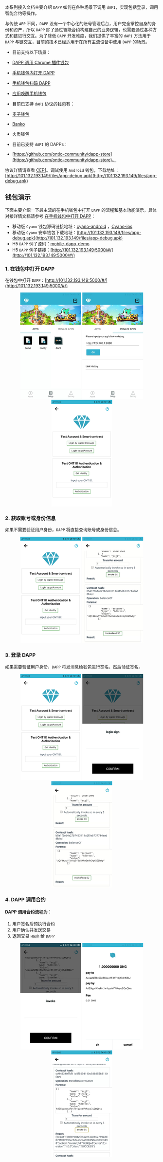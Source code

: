 


本系列接入文档主要介绍 ```DAPP``` 如何在各种场景下调用 ```dAPI```，实现包括登录，调用智能合约等操作。

与传统 ```APP``` 不同，```DAPP``` 没有一个中心化的账号管理后台，用户完全掌控自身的身份和资产，所以 ```DAPP``` 除了通过智能合约构建自己的业务逻辑，也需要通过各种方式和链进行交互。为了降低 ```DAPP``` 开发难度，我们提供了丰富的 ```dAPI``` 方法用于 ```DAPP``` 与链交互，目前的技术已经适用于在所有主流设备中使用 ```DAPP``` 的场景。

- 目前支持以下场景：
 - [DAPP 调用 Chrome 插件钱包](https://dev-docs.ont.io/#/docs-cn/dApp-Integration/03-DAppDocking-use-chrome-extension-wallet)
 - [手机钱包内打开 DAPP](https://dev-docs.ont.io/#/docs-cn/dApp-Integration/01-DAppDocking-Wallet-Opens-DApp)
 - [手机钱包扫码 DAPP](https://dev-docs.ont.io/#/docs-cn/dApp-Integration/02-DAppDocking-QRcode)
 - [应用唤醒手机钱包](https://dev-docs.ont.io/#/docs-cn/dApp-Integration/06-DAppDocking-Wake-up)

- 目前已支持 ```dAPI``` 协议的钱包有：
 - [麦子钱包](http://www.mathwallet.org/en/)
 - [Banko](http://bankowallet.com/pc.html) 
 - [火币钱包](https://www.huobiwallet.com/)

- 目前已支持 ```dAPI``` 的 DAPPs： 
 - [https://github.com/ontio-community/dapp-store](https://github.com/ontio-community/dapp-store)。

协议详情请查看 [CEP1](https://github.com/ontio-cyano/CEPs/blob/master/CEPS/CEP1.mediawiki)。调试使用 ```Android``` 钱包，下载地址：[http://101.132.193.149/files/app-debug.apk](http://101.132.193.149/files/app-debug.apk)


## 钱包演示

下面主要介绍一下最主流的在手机钱包中打开 ```DAPP``` 的流程和基本功能演示，具体对接详情文档请参考 [在手机钱包中打开 DAPP](https://dev-docs.ont.io/#/docs-cn/dApp-Integration/01-DAppDocking-Wallet-Opens-DApp)：

* 移动版 ```Cyano``` 钱包源码链接地址：[cyano-android](https://github.com/ontio-cyano/cyano-android) ，[Cyano-ios](https://github.com/ontio-cyano/cyano-ios)
* 移动版 ```Cyano``` 安卓钱包下载地址：[http://101.132.193.149/files/app-debug.apk](http://101.132.193.149/files/app-debug.apk)
* H5 ```DAPP``` 例子源码：[mobile-dapp-demo](https://github.com/ontio-cyano/mobile-dapp-demo)
* H5 ```DAPP``` 例子链接：[http://101.132.193.149:5000/#/](http://101.132.193.149:5000/#/)

### 1. 在钱包中打开 DAPP

在钱包中打开 ```DAPP```：[http://101.132.193.149:5000/#/](http://101.132.193.149:5000/#/)

<div align="center">
  <img src="https://raw.githubusercontent.com/ontio-cyano/integration-docs/master/images/ios/01-dapps.jpg" height="350" width="200">
  <img src="https://raw.githubusercontent.com/ontio-cyano/integration-docs/master/images/ios/01-private-dapp.jpg" height="350" width="200">
  <img src="https://raw.githubusercontent.com/ontio-cyano/integration-docs/master/images/ios/01-open-dapp.png" height="350" width="200">
</div>

### 2. 获取账号或身份信息

如果不需要验证用户身份，```DAPP``` 将直接查询账号或身份信息。

<div align="center">
  <img src="https://raw.githubusercontent.com/ontio-cyano/integration-docs/master/images/ios/01-open-dapp.png" height="350" width="200">
  <img src="https://raw.githubusercontent.com/ontio-cyano/integration-docs/master/images/ios/02-getAccount.jpg" height="350" width="200">
</div>

### 3. 登录 DAPP

如果需要验证用户身份，```DAPP``` 将发消息给钱包进行签名，然后验证签名。

<div align="center">
  <img src="https://raw.githubusercontent.com/ontio-cyano/integration-docs/master/images/ios/01-open-dapp.png" height="350" width="200">
  <img src="https://raw.githubusercontent.com/ontio-cyano/integration-docs/master/images/ios/03-login-pwd.png" height="350" width="200">
  <img src="https://raw.githubusercontent.com/ontio-cyano/integration-docs/master/images/ios/04-logined.jpg" height="350" width="200">
</div>

### 4. DAPP 调用合约

#### DAPP 调用合约流程为：

1. 用户签名后预执行合约
2. 用户确认并发送交易
3. 返回交易 ```Hash``` 给 ```DAPP```

<div align="center">
  <img src="https://raw.githubusercontent.com/ontio-cyano/integration-docs/master/images/ios/input-password.jpg" height="350" width="200">
  <img src="https://raw.githubusercontent.com/ontio-cyano/integration-docs/master/images/ios/05-pre-exec-result.png" height="350" width="200">
  <img src="https://raw.githubusercontent.com/ontio-cyano/integration-docs/master/images/ios/06-dapp-recv-txhash.jpg" height="350" width="200">
</div>
